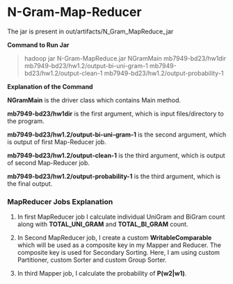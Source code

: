 # N-Gram-Map-Reducer


The jar is present in out/artifacts/N_Gram_MapReduce_jar

**Command to Run Jar**

> hadoop jar N-Gram-MapReduce.jar NGramMain mb7949-bd23/hw1dir mb7949-bd23/hw1.2/output-bi-uni-gram-1 mb7949-bd23/hw1.2/output-clean-1 mb7949-bd23/hw1.2/output-probability-1

**Explanation of the Command**

**NGramMain** is the driver class which contains Main method.

**mb7949-bd23/hw1dir** is the first argument, which is input files/directory to the program.

**mb7949-bd23/hw1.2/output-bi-uni-gram-1** is the second argument, which is output of first Map-Reducer job.

**mb7949-bd23/hw1.2/output-clean-1** is the third argument, which is output of second Map-Reducer job.

**mb7949-bd23/hw1.2/output-probability-1** is the third argument, which is the final output.



### MapReducer Jobs Explanation

1. In first MapReducer job I calculate individual UniGram and BiGram count along with **TOTAL_UNI_GRAM** and **TOTAL_BI_GRAM** count.

2. In Second MapReducer job, I create a custom **WritableComparable** which will be used as a composite key in my Mapper and Reducer. The composite key is used for Secondary Sorting. Here, I am using custom Partitioner, custom Sorter and custom Group Sorter.

3. In third Mapper job, I calculate the probability of **P(w2|w1)**.
